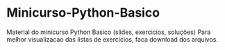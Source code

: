 # Minicurso-Python-Basico
Material do minicurso Python Basico (slides, exercicios, soluções)
Para melhor visualizacao das listas de exercicios, faca download dos arquivos.
